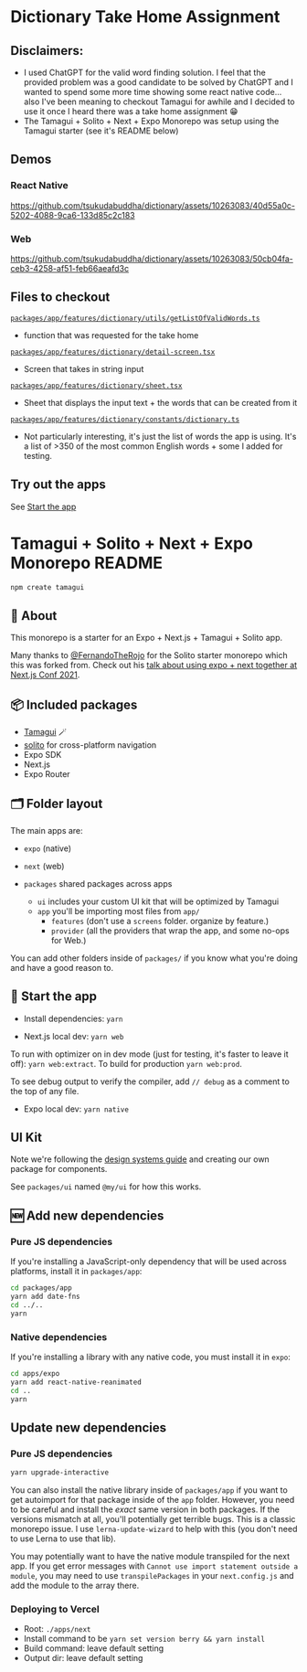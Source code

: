 # Dictionary Take Home Assignment
## Disclaimers: 
- I used ChatGPT for the valid word finding solution. I feel that the provided problem was a good candidate to be solved by ChatGPT and I wanted to spend some more time showing some react native code... also I've been meaning to checkout Tamagui for awhile and I decided to use it once I heard there was a take home assignment 😁
- The Tamagui + Solito + Next + Expo Monorepo was setup using the Tamagui starter (see it's README below)

## Demos
### React Native

https://github.com/tsukudabuddha/dictionary/assets/10263083/40d55a0c-5202-4088-9ca6-133d85c2c183

### Web

https://github.com/tsukudabuddha/dictionary/assets/10263083/50cb04fa-ceb3-4258-af51-feb66aeafd3c


## Files to checkout 
[`packages/app/features/dictionary/utils/getListOfValidWords.ts`](https://github.com/tsukudabuddha/dictionary/blob/main/packages/app/features/dictionary/utils/getListOfValidWords.ts)
- function that was requested for the take home

[`packages/app/features/dictionary/detail-screen.tsx`](https://github.com/tsukudabuddha/dictionary/blob/main/packages/app/features/dictionary/detail-screen.tsx)
- Screen that takes in string input

[`packages/app/features/dictionary/sheet.tsx`](https://github.com/tsukudabuddha/dictionary/blob/main/packages/app/features/dictionary/sheet.tsx)
- Sheet that displays the input text + the words that can be created from it

[`packages/app/features/dictionary/constants/dictionary.ts`](https://github.com/tsukudabuddha/dictionary/blob/main/packages/app/features/dictionary/constants/dictionary.ts)
- Not particularly interesting, it's just the list of words the app is using. It's a list of >350 of the most common English words + some I added for testing.

## Try out the apps
See [Start the app](#-start-the-app)

# Tamagui + Solito + Next + Expo Monorepo README

```sh
npm create tamagui
```

## 🔦 About

This monorepo is a starter for an Expo + Next.js + Tamagui + Solito app.

Many thanks to [@FernandoTheRojo](https://twitter.com/fernandotherojo) for the Solito starter monorepo which this was forked from. Check out his [talk about using expo + next together at Next.js Conf 2021](https://www.youtube.com/watch?v=0lnbdRweJtA).

## 📦 Included packages

- [Tamagui](https://tamagui.dev) 🪄
- [solito](https://solito.dev) for cross-platform navigation
- Expo SDK
- Next.js
- Expo Router

## 🗂 Folder layout

The main apps are:

- `expo` (native)
- `next` (web)

- `packages` shared packages across apps
  - `ui` includes your custom UI kit that will be optimized by Tamagui
  - `app` you'll be importing most files from `app/`
    - `features` (don't use a `screens` folder. organize by feature.)
    - `provider` (all the providers that wrap the app, and some no-ops for Web.)

You can add other folders inside of `packages/` if you know what you're doing and have a good reason to.

## 🏁 Start the app

- Install dependencies: `yarn`

- Next.js local dev: `yarn web`

To run with optimizer on in dev mode (just for testing, it's faster to leave it off): `yarn web:extract`. To build for production `yarn web:prod`.

To see debug output to verify the compiler, add `// debug` as a comment to the top of any file.

- Expo local dev: `yarn native`

## UI Kit

Note we're following the [design systems guide](https://tamagui.dev/docs/guides/design-systems) and creating our own package for components.

See `packages/ui` named `@my/ui` for how this works.

## 🆕 Add new dependencies

### Pure JS dependencies

If you're installing a JavaScript-only dependency that will be used across platforms, install it in `packages/app`:

```sh
cd packages/app
yarn add date-fns
cd ../..
yarn
```

### Native dependencies

If you're installing a library with any native code, you must install it in `expo`:

```sh
cd apps/expo
yarn add react-native-reanimated
cd ..
yarn
```

## Update new dependencies

### Pure JS dependencies

```sh
yarn upgrade-interactive
```

You can also install the native library inside of `packages/app` if you want to get autoimport for that package inside of the `app` folder. However, you need to be careful and install the _exact_ same version in both packages. If the versions mismatch at all, you'll potentially get terrible bugs. This is a classic monorepo issue. I use `lerna-update-wizard` to help with this (you don't need to use Lerna to use that lib).

You may potentially want to have the native module transpiled for the next app. If you get error messages with `Cannot use import statement outside a module`, you may need to use `transpilePackages` in your `next.config.js` and add the module to the array there.

### Deploying to Vercel

- Root: `./apps/next`
- Install command to be `yarn set version berry && yarn install`
- Build command: leave default setting
- Output dir: leave default setting
